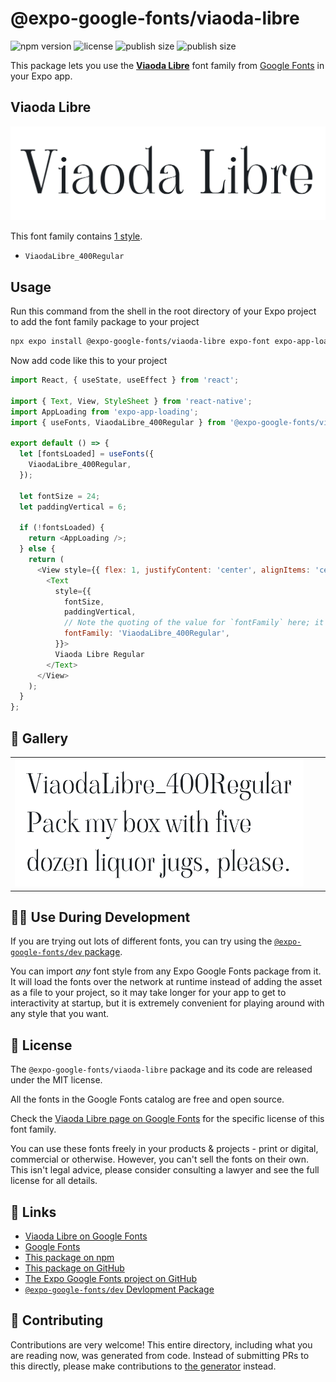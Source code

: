 # @expo-google-fonts/viaoda-libre

![npm version](https://flat.badgen.net/npm/v/@expo-google-fonts/viaoda-libre)
![license](https://flat.badgen.net/github/license/expo/google-fonts)
![publish size](https://flat.badgen.net/packagephobia/install/@expo-google-fonts/viaoda-libre)
![publish size](https://flat.badgen.net/packagephobia/publish/@expo-google-fonts/viaoda-libre)

This package lets you use the [**Viaoda Libre**](https://fonts.google.com/specimen/Viaoda+Libre) font family from [Google Fonts](https://fonts.google.com/) in your Expo app.

## Viaoda Libre

![Viaoda Libre](./font-family.png)

This font family contains [1 style](#-gallery).

- `ViaodaLibre_400Regular`

## Usage

Run this command from the shell in the root directory of your Expo project to add the font family package to your project
```sh
npx expo install @expo-google-fonts/viaoda-libre expo-font expo-app-loading
```

Now add code like this to your project
```js
import React, { useState, useEffect } from 'react';

import { Text, View, StyleSheet } from 'react-native';
import AppLoading from 'expo-app-loading';
import { useFonts, ViaodaLibre_400Regular } from '@expo-google-fonts/viaoda-libre';

export default () => {
  let [fontsLoaded] = useFonts({
    ViaodaLibre_400Regular,
  });

  let fontSize = 24;
  let paddingVertical = 6;

  if (!fontsLoaded) {
    return <AppLoading />;
  } else {
    return (
      <View style={{ flex: 1, justifyContent: 'center', alignItems: 'center' }}>
        <Text
          style={{
            fontSize,
            paddingVertical,
            // Note the quoting of the value for `fontFamily` here; it expects a string!
            fontFamily: 'ViaodaLibre_400Regular',
          }}>
          Viaoda Libre Regular
        </Text>
      </View>
    );
  }
};

```

## 🔡 Gallery


||||
|-|-|-|
|![ViaodaLibre_400Regular](./ViaodaLibre_400Regular.ttf.png)||||


## 👩‍💻 Use During Development

If you are trying out lots of different fonts, you can try using the [`@expo-google-fonts/dev` package](https://github.com/expo/google-fonts/tree/master/font-packages/dev#readme).

You can import *any* font style from any Expo Google Fonts package from it. It will load the fonts
over the network at runtime instead of adding the asset as a file to your project, so it may take longer
for your app to get to interactivity at startup, but it is extremely convenient
for playing around with any style that you want.

## 📖 License

The `@expo-google-fonts/viaoda-libre` package and its code are released under the MIT license.

All the fonts in the Google Fonts catalog are free and open source.

Check the [Viaoda Libre page on Google Fonts](https://fonts.google.com/specimen/Viaoda+Libre) for the specific license of this font family.

You can use these fonts freely in your products & projects - print or digital, commercial or otherwise. However, you can't sell the fonts on their own. This isn't legal advice, please consider consulting a lawyer and see the full license for all details.

## 🔗 Links

- [Viaoda Libre on Google Fonts](https://fonts.google.com/specimen/Viaoda+Libre)
- [Google Fonts](https://fonts.google.com/)
- [This package on npm](https://www.npmjs.com/package/@expo-google-fonts/viaoda-libre)
- [This package on GitHub](https://github.com/expo/google-fonts/tree/master/font-packages/viaoda-libre)
- [The Expo Google Fonts project on GitHub](https://github.com/expo/google-fonts)
- [`@expo-google-fonts/dev` Devlopment Package](https://github.com/expo/google-fonts/tree/master/font-packages/dev)

## 🤝 Contributing

Contributions are very welcome! This entire directory, including what you are reading now, was generated from code. Instead of submitting PRs to this directly, please make contributions to [the generator](https://github.com/expo/google-fonts/tree/master/packages/generator) instead.
